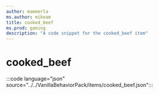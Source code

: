 ```yaml
---
author: mammerla
ms.author: mikeam
title: cooked_beef
ms.prod: gaming
description: "A code snippet for the cooked_beef item"
---
```


# cooked_beef

:::code language="json" source="../../VanillaBehaviorPack/items/cooked_beef.json":::
